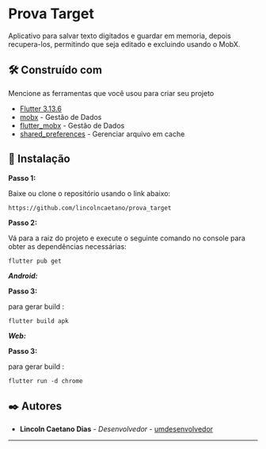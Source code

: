 # Prova Target

Aplicativo para salvar texto digitados e guardar em memoria, depois recupera-los, 
permitindo que seja editado e excluindo usando o MobX.

## 🛠️ Construído com

Mencione as ferramentas que você usou para criar seu projeto

* [Flutter 3.13.6](https://docs.flutter.dev/release/archive)
* [mobx](https://pub.dev/packages/mobx) - Gestão de Dados
* [flutter_mobx](https://pub.dev/packages/flutter_mobx) - Gestão de Dados
* [shared_preferences](https://pub.dev/packages/shared_preferences) - Gerenciar arquivo em cache


## 🚀 Instalação

**Passo 1:**

Baixe ou clone o repositório usando o link abaixo:

```
https://github.com/lincolncaetano/prova_target
```

**Passo 2:**

Vá para a raiz do projeto e execute o seguinte comando no console para obter as dependências necessárias:

```
flutter pub get 
```

***Android:***

**Passo 3:**

para gerar build :

```
flutter build apk
```

***Web:***

**Passo 3:**

para gerar build :

```
flutter run -d chrome
```


## ✒️ Autores

* **Lincoln Caetano Dias** - *Desenvolvedor* - [umdesenvolvedor](https://github.com/lincolncaetano)


---


